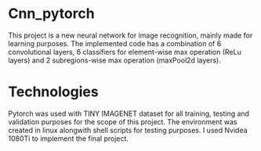 # Cnn_pytorch

This project is a new neural network for image recognition, mainly made for learning purposes.
The implemented code has a combination of 6 convolutional layers, 6 classifiers for element-wise max operation (ReLu layers) and 2 subregions-wise max operation (maxPool2d layers).

# Technologies
Pytorch was used with TINY IMAGENET dataset for all training, testing and validation purposes for the scope of this project.
The environment was created in linux alongwith shell scripts for testing purposes. I used Nvidea 1080Ti to implement the final project.
